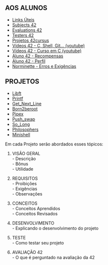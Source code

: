 ## AOS ALUNOS
- [Links Úteis](https://github.com/danielmourajc/42cursus/blob/main/Links%20%C3%9Ateis.md)
- [Subjects 42](https://github.com/danielmourajc/42cursus/tree/main/Subjects%2042)
- [Evaluations 42](https://github.com/danielmourajc/42cursus/tree/main/Evaluations%2042)
- [Testers 42](https://github.com/danielmourajc/42cursus/blob/main/Testers%2042.md)
- [Projetos 42cursus](https://github.com/danielmourajc/42cursus/blob/main/Projetos%2042cursus.md)
- [Vídeos 42 - C, Shell, Git... (youtube)](https://github.com/danielmourajc/42cursus/blob/main/V%C3%ADdeos%2042%20-%20C,%20Shell,%20Git...%20(Youtube).md)
- [Vídeos 42 - Curso em C (youtube)](https://github.com/danielmourajc/42cursus/blob/main/V%C3%ADdeos%2042%20-%20Curso%20em%20C%20(Youtube).md)
- [Aluno 42 - Recompensas](https://github.com/danielmourajc/42cursus/blob/main/Aluno%2042%20-%20Recompensas.md)
- [Aluno 42 - Perfil](https://github.com/danielmourajc/42cursus/blob/main/Aluno%2042%20-%20Perfil.md)
- [Norminette - Erros e Exigências](https://github.com/danielmourajc/42cursus/blob/main/Norminette%20-%20Erros%20e%20Exig%C3%AAncias.md)

## PROJETOS
- [Libft](https://github.com/danielmourajc/42cursus/tree/main/01.%20Libft)
- [Printf](https://github.com/danielmourajc/42cursus/tree/main/02.%20Printf)
- [Get_Next_Line](https://github.com/danielmourajc/42cursus/tree/main/03.%20Get_Next_Line)
- [Born2beroot](https://github.com/danielmourajc/42cursus/tree/main/04.%20Born2beroot)
- [Pipex](https://github.com/danielmourajc/42cursus/tree/main/05.%20Pipex)
- [Push_swap](https://github.com/danielmourajc/42cursus/tree/main/06.%20Push_Swap)
- [So_Long](https://github.com/danielmourajc/42cursus/tree/main/07.%20So_Long)
- [Philosophers]()
- [Minishell]()

Em cada Projeto serão abordados esses tópicos:
1. VISÃO GERAL<br>
\- Descrição<br>
\- Bônus<br>
\- Utilidade<br>

2. REQUISITOS<br>
\- Proibições<br>
\- Exigências<br>
\- Observações

3. CONCEITOS<br>
\- Conceitos Aprendidos<br>
\- Conceitos Revisados

4. DESENVOLVIMENTO<br>
\- Explicando o desenvolvimento do projeto<br>

5. TESTE<br>
\- Como testar seu projeto<br>

6. AVALIAÇÃO 42<br>
\- O que é perguntado na avaliação da 42<br>
